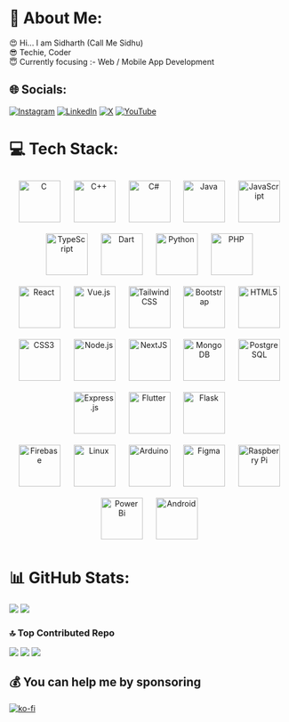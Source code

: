 

# 💫 About Me:
😍 Hi... I am Sidharth (Call Me Sidhu)<br>😎 Techie, Coder<br>😇 Currently focusing :- Web / Mobile App Development<br>


## 🌐 Socials:

[![Instagram](https://img.shields.io/badge/Instagram-%23E4405F.svg?logo=Instagram&logoColor=white)](https://instagram.com/callmesidhu__) [![LinkedIn](https://img.shields.io/badge/LinkedIn-%230077B5.svg?logo=linkedin&logoColor=white)](https://www.linkedin.com/in/callmesidhu/) [![X](https://img.shields.io/badge/X-black.svg?logo=X&logoColor=white)](https://x.com/callmesidhu__) [![YouTube](https://img.shields.io/badge/YouTube-%23FF0000.svg?logo=YouTube&logoColor=white)](https://youtube.com/@callmesidhuyt) 


# 💻 Tech Stack:
<td valign="top" width="33%">

<div align="center">  
<a href="https://www.cprogramming.com/" target="_blank"><img style="margin: 10px" src="https://profilinator.rishav.dev/skills-assets/c-original.svg" alt="C" height="75" /></a>  
<a href="https://www.cplusplus.com/" target="_blank"><img style="margin: 10px" src="https://profilinator.rishav.dev/skills-assets/cplusplus-original.svg" alt="C++" height="75" /></a>  
<a href="https://docs.microsoft.com/en-us/dotnet/csharp/" target="_blank"><img style="margin: 10px" src="https://profilinator.rishav.dev/skills-assets/csharp-original.svg" alt="C#" height="75" /></a>  
<a href="https://www.java.com/" target="_blank"><img style="margin: 10px" src="https://profilinator.rishav.dev/skills-assets/java-original-wordmark.svg" alt="Java" height="75" /></a>  
<a href="https://www.javascript.com/" target="_blank"><img style="margin: 10px" src="https://profilinator.rishav.dev/skills-assets/javascript-original.svg" alt="JavaScript" height="75" /></a>  
<a href="https://www.typescriptlang.org/" target="_blank"><img style="margin: 10px" src="https://profilinator.rishav.dev/skills-assets/typescript-original.svg" alt="TypeScript" height="75" /></a>  
<a href="https://dart.dev/" target="_blank"><img style="margin: 10px" src="https://profilinator.rishav.dev/skills-assets/dartlang-icon.svg" alt="Dart" height="75" /></a>  
<a href="https://www.python.org/" target="_blank"><img style="margin: 10px" src="https://profilinator.rishav.dev/skills-assets/python-original.svg" alt="Python" height="75" /></a>  
<a href="https://www.php.net/" target="_blank"><img style="margin: 10px" src="https://profilinator.rishav.dev/skills-assets/php-original.svg" alt="PHP" height="75" /></a>  
</div>

</td><td valign="top" width="33%">

<div align="center">  
<a href="https://reactjs.org/" target="_blank"><img style="margin: 10px" src="https://profilinator.rishav.dev/skills-assets/react-original-wordmark.svg" alt="React" height="75" /></a>  
<a href="https://vuejs.org/" target="_blank"><img style="margin: 10px" src="https://profilinator.rishav.dev/skills-assets/vuejs-original-wordmark.svg" alt="Vue.js" height="75" /></a>  
<a href="https://www.tailwindcss.com/" target="_blank"><img style="margin: 10px" src="https://profilinator.rishav.dev/skills-assets/tailwindcss.svg" alt="Tailwind CSS" height="75" /></a>  
<a href="https://getbootstrap.com/docs/3.4/javascript/" target="_blank"><img style="margin: 10px" src="https://profilinator.rishav.dev/skills-assets/bootstrap-plain.svg" alt="Bootstrap" height="75" /></a>  
<a href="https://en.wikipedia.org/wiki/HTML5" target="_blank"><img style="margin: 10px" src="https://profilinator.rishav.dev/skills-assets/html5-original-wordmark.svg" alt="HTML5" height="75" /></a>  
<a href="https://www.w3schools.com/css/" target="_blank"><img style="margin: 10px" src="https://profilinator.rishav.dev/skills-assets/css3-original-wordmark.svg" alt="CSS3" height="75" /></a>  
<a href="https://nodejs.org/" target="_blank"><img style="margin: 10px" src="https://firebasestorage.googleapis.com/v0/b/reactnative-mobile-chat-app.appspot.com/o/Github%20icons%2Fnodejs.png?alt=media&token=5f202ed7-5546-48ec-8578-339d4e78553f" alt="Node.js" height="75" /></a>  
<a href="https://nextjs.org/" target="_blank"><img style="margin: 10px" src="https://profilinator.rishav.dev/skills-assets/nextjs.png" alt="NextJS" height="75" /></a>  
<a href="https://www.mongodb.com/" target="_blank"><img style="margin: 10px" src="https://profilinator.rishav.dev/skills-assets/mongodb-original-wordmark.svg" alt="MongoDB" height="75" /></a>  
<a href="https://www.postgresql.org/" target="_blank"><img style="margin: 10px" src="https://profilinator.rishav.dev/skills-assets/postgresql-original-wordmark.svg" alt="PostgreSQL" height="75" /></a>  
<a href="https://expressjs.com/" target="_blank"><img style="margin: 10px" src="https://firebasestorage.googleapis.com/v0/b/reactnative-mobile-chat-app.appspot.com/o/Github%20icons%2Fex.png?alt=media&token=a697fad5-0606-4e80-a759-219aa180a76c" alt="Express.js" height="75" /></a>
<a href="https://flutter.dev/" target="_blank"><img style="margin: 10px" src="https://profilinator.rishav.dev/skills-assets/flutterio-icon.svg" alt="Flutter" height="75" /></a>  
<a href="https://flask.palletsprojects.com/" target="_blank"><img style="margin: 10px" src="https://firebasestorage.googleapis.com/v0/b/reactnative-mobile-chat-app.appspot.com/o/Github%20icons%2Fflask.png?alt=media&token=994d6ec2-71b4-43ab-8129-d9887577efdc" alt="Flask" height="75" /></a>  
</div>

</td><td valign="top" width="33%">

<div align="center">  
<a href="https://firebase.google.com/" target="_blank"><img style="margin: 10px" src="https://profilinator.rishav.dev/skills-assets/firebase.png" alt="Firebase" height="75" /></a>  
<a href="https://www.linux.org/" target="_blank"><img style="margin: 10px" src="https://profilinator.rishav.dev/skills-assets/linux-original.svg" alt="Linux" height="75" /></a>  
<a href="https://www.arduino.cc/" target="_blank"><img style="margin: 10px" src="https://profilinator.rishav.dev/skills-assets/arduino.png" alt="Arduino" height="75" /></a>  
<a href="https://www.figma.com/" target="_blank"><img style="margin: 10px" src="https://profilinator.rishav.dev/skills-assets/figma-icon.svg" alt="Figma" height="75" /></a>  
<a href="https://www.raspberrypi.org/" target="_blank"><img style="margin: 10px" src="https://firebasestorage.googleapis.com/v0/b/reactnative-mobile-chat-app.appspot.com/o/Github%20icons%2Fresberry.png?alt=media&token=e2f65801-209f-4e7a-8287-e087ff628199" alt="Raspberry Pi" height="75" /></a>  
<a href="https://powerbi.microsoft.com/en-us/" target="_blank"><img style="margin: 10px" src="https://firebasestorage.googleapis.com/v0/b/reactnative-mobile-chat-app.appspot.com/o/Github%20icons%2Fpowerbi.png?alt=media&token=935e59d6-3913-4f9a-b688-5cea1342a923" alt="Power Bi" height="75" /></a>  
<a href="https://www.android.com/intl/en_in/" target="_blank"><img style="margin: 10px" src="https://profilinator.rishav.dev/skills-assets/android-original-wordmark.svg" alt="Android" height="75" /></a>  
</div>

</td>


# 📊 GitHub Stats:
![](https://github-readme-streak-stats.herokuapp.com/?user=callmesidhu&theme=radical&hide_border=false)
![](http://github-profile-summary-cards.vercel.app/api/cards/stats?username=callmesidhu&theme=radical)
<br/>



### 🔝 Top Contributed Repo
![](https://github-contributor-stats.vercel.app/api?username=callmesidhu&limit=5&theme=radical&combine_all_yearly_contributions=true)
![](https://github-readme-stats.vercel.app/api/top-langs/?username=callmesidhu&theme=radical&hide_border=false&include_all_commits=false&count_private=false&layout=compact)
![](http://github-profile-summary-cards.vercel.app/api/cards/repos-per-language?username=callmesidhu&theme=radical)

  ## 💰 You can help me by sponsoring
 [![ko-fi](https://ko-fi.com/img/githubbutton_sm.svg)](https://ko-fi.com/M4M1Z2S9Q)



 
